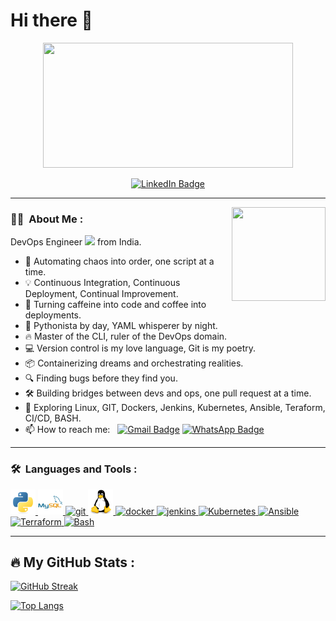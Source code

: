 # Hi there 👋
<div align="center">
<img src="https://akumeninc.com/wp-content/uploads/2020/02/Animation-1.gif" width="400" height="200"/>
</div>

<p align="center">
<a href="https://www.linkedin.com/in/manpreet-singh-ms/"><img src="https://img.shields.io/badge/LinkedIn-blue?style=for-the-badge&logo=linkedin&logoColor=white" alt="LinkedIn Badge"></a>

---

<img align="right" height="150" width="150" alt="" src="https://media.giphy.com/media/M9gbBd9nbDrOTu1Mqx/giphy.gif" />

### :man_technologist: &nbsp;About Me :
DevOps Engineer <img src="https://media.giphy.com/media/WUlplcMpOCEmTGBtBW/giphy.gif" width="30"> from India.
- 🚀 Automating chaos into order, one script at a time.
- 💡 Continuous Integration, Continuous Deployment, Continual Improvement.
- 🔧 Turning caffeine into code and coffee into deployments.
- 🐍 Pythonista by day, YAML whisperer by night.
- 🔥 Master of the CLI, ruler of the DevOps domain.
- 💻 Version control is my love language, Git is my poetry.
- 📦 Containerizing dreams and orchestrating realities.
- 🔍 Finding bugs before they find you.
- 🛠️ Building bridges between devs and ops, one pull request at a time.
- 🌱 Exploring Linux, GIT, Dockers, Jenkins, Kubernetes, Ansible, Teraform, CI/CD, BASH.
- 📫 How to reach me: &nbsp; 
<a href="mailto:manpreet.singh.ms.tech@gmail.com"><img src="https://img.shields.io/badge/Gmail-white?style=flat&logo=Gmail&logoColor=red" alt="Gmail Badge"></a>
[![WhatsApp Badge](https://img.shields.io/badge/WhatsApp-green?style=flat&logo=WhatsApp&logoColor=white)](https://wa.me/8800931978)

---

### 🛠 &nbsp;Languages and Tools :
<p align="left"> 

<a href="https://www.python.org" target="_blank" rel="noreferrer"> <img src="https://raw.githubusercontent.com/devicons/devicon/master/icons/python/python-original.svg" alt="python" width="40" height="40"/> </a>
<a href="https://www.mysql.com/" target="_blank" rel="noreferrer"> <img src="https://raw.githubusercontent.com/devicons/devicon/master/icons/mysql/mysql-original-wordmark.svg" alt="mysql" width="40" height="40"/> </a>
<a href="https://git-scm.com/" target="_blank" rel="noreferrer"> <img src="https://www.vectorlogo.zone/logos/git-scm/git-scm-icon.svg" alt="git" width="40" height="40"/> </a>
<a href="https://www.linux.org/" target="_blank" rel="noreferrer"> <img src="https://raw.githubusercontent.com/devicons/devicon/master/icons/linux/linux-original.svg" alt="linux" width="40" height="40"/> </a> 
<a href="https://www.docker.com//" target="_blank" rel="noreferrer"> <img src="https://www.svgrepo.com/show/331370/docker.svg" alt="docker" width="40" height="40"/> </a>
<a href="https://www.jenkins.io/" target="_blank" rel="noreferrer"> <img src="https://www.svgrepo.com/show/373699/jenkins.svg" alt="jenkins" width="40" height="40"/> </a>
<a href="https://kubernetes.io/" target="_blank" rel="noreferrer"> <img src="https://www.svgrepo.com/show/376331/kubernetes.svg" alt="Kubernetes" width="40" height="40"/> </a>
<a href="https://www.ansible.com/" target="_blank" rel="noreferrer"> <img src="https://www.svgrepo.com/show/341603/ansible.svg" alt="Ansible" width="40" height="40"/> </a>
<a href="https://www.terraform.io/" target="_blank" rel="noreferrer"> <img src="https://www.svgrepo.com/show/374122/terraform.svg" alt="Terraform" width="40" height="40"/> </a>
<a href="https://www.gnu.org/software/bash/" target="_blank" rel="noreferrer"> <img src="https://www.svgrepo.com/show/353478/bash-icon.svg" alt="Bash" width="40" height="40"/> </a>


</p>

---



## :fire: My GitHub Stats :


<p align="center">
  
[![GitHub Streak](https://streak-stats.demolab.com/?user=manpreet-singh-ms&theme=vision-friendly-dark)](https://git.io/streak-stats)


[![Top Langs](https://github-readme-stats.vercel.app/api/top-langs/?username=Manpreet-Singh-MS&layout=compact&theme=vision-friendly-dark)](https://github.com/ManpreetSinghMaspr/github-readme-stats)

</p>
